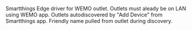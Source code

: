 Smartthings Edge driver for WEMO outlet.
Outlets must aleady be on LAN using WEMO app.
Outlets autodiscovered by "Add Device" from Smartthings app.
Friendly name pulled from outlet during discovery.